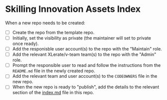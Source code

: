 # Skilling Innovation Assets Index

When a new repo needs to be created:
- [ ] Create the repo from the template repo.
- [ ] Initially, set the visibility as private (the maintainer will set to private once ready).
- [ ] Add the responisble user account(s) to the repo with the "Maintain" role.
- [ ] Add the relevant XLerate/v-team team(s) to the repo with the "Admin" role.
- [ ] Prompt the responsible user to read and follow the instructions from the `README.md` file in the newly created repo.
- [ ] Add the relevant team and user account(s) to the `CODEOWNERS` file in the new repo.
- [ ] When the new repo is ready to "publish", add the details to the relevant section of the [index.md](index.md) file in this repo.
